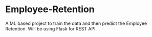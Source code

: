 # Employee-Retention
A ML based project to train the data and then predict the Employee Retention. Will be using Flask for REST API.
